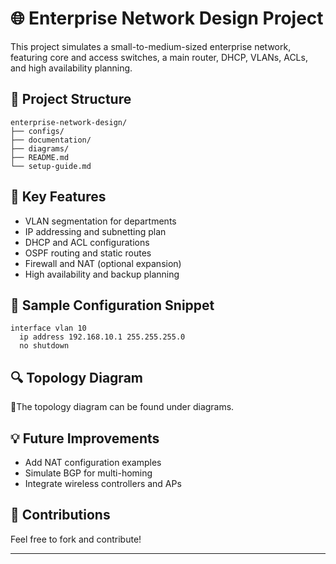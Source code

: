 # 🌐 Enterprise Network Design Project

This project simulates a small-to-medium-sized enterprise network, featuring core and access switches, a main router, DHCP, VLANs, ACLs, and high availability planning.

## 📁 Project Structure
```
enterprise-network-design/
├── configs/
├── documentation/
├── diagrams/
├── README.md
└── setup-guide.md
```

## 📌 Key Features
- VLAN segmentation for departments
- IP addressing and subnetting plan
- DHCP and ACL configurations
- OSPF routing and static routes
- Firewall and NAT (optional expansion)
- High availability and backup planning

## 🔧 Sample Configuration Snippet
```plaintext
interface vlan 10
  ip address 192.168.10.1 255.255.255.0
  no shutdown
```

## 🔍 Topology Diagram
📎The topology diagram can be found under diagrams.

## 💡 Future Improvements
- Add NAT configuration examples
- Simulate BGP for multi-homing
- Integrate wireless controllers and APs

## 🤝 Contributions
Feel free to fork and contribute!

---
